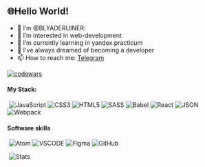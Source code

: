 <h2>&#127760;Hello World!</h2>

- 👋 I’m @BLYADERUINER:
- 👀 I’m interested in web-development
- 🌱 I’m currently learning in yandex.practicum
- 💞️ I've always dreamed of becoming a developer
- 📫 How to reach me: <a href="https://t.me/blyaderuiner" target="_blank">Telegram</a>


[![codewars](https://www.codewars.com/users/BLYADERUINER/badges/large)](https://www.codewars.com/users/BLYADERUINER)  

<h4>My Stack:</h4>

&nbsp;![JavaScript](https://img.shields.io/badge/javascript-%23303133.svg?style=for-the-badge&logo=javascript&logoColor=%23F7DF1E)
![CSS3](https://img.shields.io/badge/css3-%231572B6.svg?style=for-the-badge&logo=css3&logoColor=white)
![HTML5](https://img.shields.io/badge/html5-%23E34F26.svg?style=for-the-badge&logo=html5&logoColor=white)
![SASS](https://img.shields.io/badge/Sass-CC6699?style=for-the-badge&logo=sass&logoColor=white)
![Babel](https://img.shields.io/badge/Babel-F9DC3E?style=for-the-badge&logo=babel&logoColor=white)
![React](https://img.shields.io/badge/React-1D2C4E?style=for-the-badge&logo=react&logoColor=61DAFB)
![JSON](https://img.shields.io/badge/json-85002E?style=for-the-badge&logo=json&logoColor=white)
![Webpack](https://img.shields.io/badge/Webpack-2E86C1?style=for-the-badge&logo=Webpack&logoColor=white)



<h4>Software skills</h4>

&nbsp;![Atom](https://img.shields.io/badge/Atom-5FB57B?style=for-the-badge&logo=Atom&logoColor=white)
![VSCODE](https://img.shields.io/badge/VSCode-0078D4?style=for-the-badge&logo=visual%20studio%20code&logoColor=white)
![Figma](https://img.shields.io/badge/Figma-E46877?style=for-the-badge&logo=figma&logoColor=white)
![GitHub](https://img.shields.io/badge/GitHub-642193?style=for-the-badge&logo=github&logoColor=white)


 
&nbsp;![Stats](https://github-profile-summary-cards.vercel.app/api/cards/profile-details?username=BLYADERUINER&theme=dracula)
